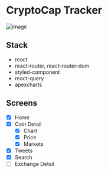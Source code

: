 # CryptoCap Tracker

![image](https://user-images.githubusercontent.com/30601503/142728387-d462dadc-9b1d-4351-ae64-7c2cb415ec66.png)

## Stack

- react
- react-router, react-router-dom
- styled-component
- react-query
- apexcharts

## Screens

- [x] Home
- [x] Coin Detail
  - [x] Chart
  - [x] Price
  - [x] Markets
- [x] Tweets
- [x] Search
- [ ] Exchange Detail
